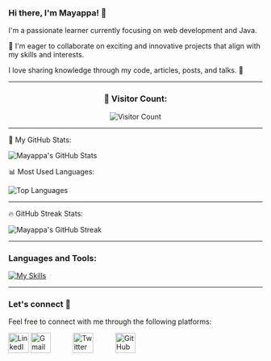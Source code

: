 ### Hi there, I'm Mayappa! 👋

I'm a passionate learner currently focusing on web development and Java.

💞️ I'm eager to collaborate on exciting and innovative projects that align with my skills and interests.

I love sharing knowledge through my code, articles, posts, and talks. 💙️

---

<div align="center">
  <h3>👀 Visitor Count:</h3>
  <img src="https://visitor-badge.glitch.me/badge?page_id=Mayappa123" alt="Visitor Count" />
</div>

---

🚀 My GitHub Stats:

![Mayappa's GitHub Stats](https://github-readme-stats.vercel.app/api?username=Mayappa123&show_icons=true&theme=radical)

📊 Most Used Languages:

![Top Languages](https://github-readme-stats.vercel.app/api/top-langs/?username=Mayappa123&layout=compact&theme=radical)

---

🔥 GitHub Streak Stats:

![Mayappa's GitHub Streak](https://github-readme-streak-stats.herokuapp.com/?user=Mayappa123&theme=radical)

---

### Languages and Tools:

[![My Skills](https://skillicons.dev/icons?i=html)](https://skillicons.dev)

---

### Let's connect 💬

Feel free to connect with me through the following platforms:

[<img src="https://img.icons8.com/color/48/000000/linkedin.png" alt="LinkedIn" width="40" style="margin-right: 0 40px;"/>](https://www.linkedin.com/in/mayappa-pujari-625432182)
[<img src="https://img.icons8.com/color/48/000000/gmail--v1.png" alt="Gmail" width="40" style="margin-right: 40px;"/>](mailto:mayappapujari561999@gmail.com)
[<img src="https://img.icons8.com/color/48/000000/twitter--v1.png" alt="Twitter" width="40" style="margin-right: 40px;"/>](https://twitter.com/MayappaPujari5)
[<img src="https://img.icons8.com/color/48/000000/github--v1.png" alt="GitHub" width="40" style="margin-right: 0px;"/>](https://github.com/Mayappa123/)



